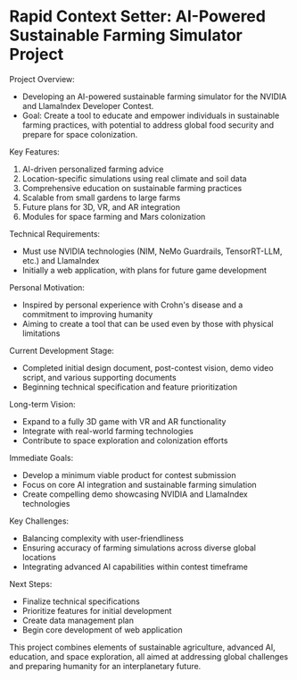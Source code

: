 # Rapid Context Setter: AI-Powered Sustainable Farming Simulator Project

Project Overview:
- Developing an AI-powered sustainable farming simulator for the NVIDIA and LlamaIndex Developer Contest.
- Goal: Create a tool to educate and empower individuals in sustainable farming practices, with potential to address global food security and prepare for space colonization.

Key Features:
1. AI-driven personalized farming advice
2. Location-specific simulations using real climate and soil data
3. Comprehensive education on sustainable farming practices
4. Scalable from small gardens to large farms
5. Future plans for 3D, VR, and AR integration
6. Modules for space farming and Mars colonization

Technical Requirements:
- Must use NVIDIA technologies (NIM, NeMo Guardrails, TensorRT-LLM, etc.) and LlamaIndex
- Initially a web application, with plans for future game development

Personal Motivation:
- Inspired by personal experience with Crohn's disease and a commitment to improving humanity
- Aiming to create a tool that can be used even by those with physical limitations

Current Development Stage:
- Completed initial design document, post-contest vision, demo video script, and various supporting documents
- Beginning technical specification and feature prioritization

Long-term Vision:
- Expand to a fully 3D game with VR and AR functionality
- Integrate with real-world farming technologies
- Contribute to space exploration and colonization efforts

Immediate Goals:
- Develop a minimum viable product for contest submission
- Focus on core AI integration and sustainable farming simulation
- Create compelling demo showcasing NVIDIA and LlamaIndex technologies

Key Challenges:
- Balancing complexity with user-friendliness
- Ensuring accuracy of farming simulations across diverse global locations
- Integrating advanced AI capabilities within contest timeframe

Next Steps:
- Finalize technical specifications
- Prioritize features for initial development
- Create data management plan
- Begin core development of web application

This project combines elements of sustainable agriculture, advanced AI, education, and space exploration, all aimed at addressing global challenges and preparing humanity for an interplanetary future.
